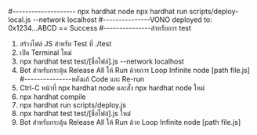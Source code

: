 #--------------------
npx hardhat node
npx hardhat run scripts/deploy-local.js --network localhost
#---------------VONO deployed to: 0x1234...ABCD == Success
#---------------สำหรับการ test 
1. สร้างไฟล์ JS สำหรับ Test ที่ ./test
2. เปิด Terminal ใหม่
3. npx hardhat test test/[ชื่อไฟล์].js --network localhost
4. Bot สำหรับกระตุ้น Release All ให้ Run ด้วยการ Loop Infinite
    node [path file.js]
#---------------หลังแก้ Code และ Re-run
1. Ctrl-C หน้าที่ npx hardhat node และสั่ง npx hardhat node ใหม่
2. npx hardhat compile
3. npx hardhat run scripts/deploy.js
4. npx hardhat test test/[ชื่อไฟล์].js ใหม่
4. Bot สำหรับกระตุ้น Release All ให้ Run ด้วย Loop Infinite
    node [path file.js]
